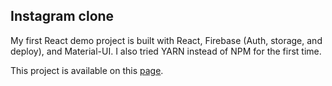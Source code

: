 ## Instagram clone

My first React demo project is built with React, Firebase (Auth, storage, and deploy), and Material-UI.
I also tried YARN instead of NPM for the first time.

This project is available on this [page](https://instagram-clone-react-29e41.web.app/).
